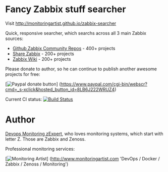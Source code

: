 Fancy Zabbix stuff searcher
===========================

Visit http://monitoringartist.github.io/zabbix-searcher

Quick, responsive searcher, which searchs across all 3 main Zabbix sources:

- [Github Zabbix Community Repos](https://github.com/zabbix/zabbix-community-repos) - 400+ projects
- [Share Zabbix](https://share.zabbix.com/) - 200+ projects
- [Zabbix Wiki](http://zabbix.org/wiki/Zabbix_Templates) - 200+ projects

Please donate to author, so he can continue to publish another awesome projects 
for free:

[![Paypal donate button](http://jangaraj.com/img/github-donate-button02.png)]
(https://www.paypal.com/cgi-bin/webscr?cmd=_s-xclick&hosted_button_id=8LB6J222WRUZ4)

Current CI status: [![Build Status](https://drone.io/github.com/monitoringartist/zabbix-searcher/status.png)](https://drone.io/github.com/monitoringartist/zabbix-searcher/latest)  

Author
======

[Devops Monitoring zExpert](http://www.jangaraj.com 'DevOps / Docker / Zabbix / Zenoss / Monitoring'), who loves monitoring 
systems, which start with letter Z. Those are Zabbix and Zenoss.

Professional monitoring services:

[![Monitoring Artist](http://monitoringartist.com/img/github-monitoring-artist-logo.jpg)]
(http://www.monitoringartist.com 'DevOps / Docker / Zabbix / Zenoss / Monitoring')

